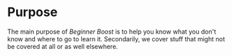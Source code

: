 # Purpose

The main purpose of *Beginner Boost* is to help you know what you don't know
and where to go to learn it. Secondarily, we cover stuff that might not
be covered at all or as well elsewhere. 

